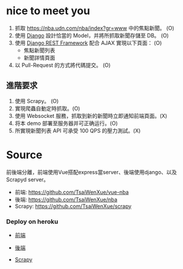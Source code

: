 # nice to meet you
1. 抓取 https://nba.udn.com/nba/index?gr=www 中的焦點新聞。 (O)
2. 使用 [Django](https://www.djangoproject.com/) 設計恰當的 Model，并將所抓取新聞存儲至 DB。 (O)
3. 使用 [Django REST Framework](http://www.django-rest-framework.org/) 配合 AJAX 實現以下頁面： (O)
	 * 焦點新聞列表
	 * 新聞詳情頁面
4. 以 Pull-Request 的方式將代碼提交。 (O)
	
## 進階要求
1. 使用 Scrapy。 (O)
2. 實現爬蟲自動定時抓取。(O)
3. 使用 Websocket 服務，抓取到新的新聞時立即通知前端頁面。(X)
4. 将本 demo 部署至服务器并可正确运行。(O)
5. 所實現新聞列表 API 可承受 100 QPS 的壓力測試。(X)

# Source

前後端分離，前端使用Vue搭配express當server、後端使用django、以及Scrapyd server。
- 前端: https://github.com/TsaiWenXue/vue-nba
- 後端: https://github.com/TsaiWenXue/nba
- Scrapy: https://github.com/TsaiWenXue/scrapy

### Deploy on heroku

- [前端](https://vue-nba.herokuapp.com/#/nba-news)

- [後端](https://django-nba.herokuapp.com/news/)

- [Scrapy](https://scrapy-nba.herokuapp.com/)
